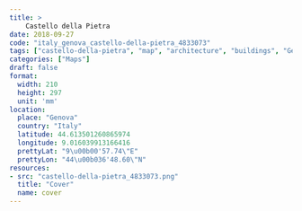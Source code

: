 ```yaml
---
title: > 
    Castello della Pietra
date: 2018-09-27
code: "italy_genova_castello-della-pietra_4833073"
tags: ["castello-della-pietra", "map", "architecture", "buildings", "Genova", "Italy"]
categories: ["Maps"]
draft: false
format:
  width: 210
  height: 297
  unit: 'mm'
location:
  place: "Genova"
  country: "Italy"
  latitude: 44.613501260865974
  longitude: 9.016039913166416
  prettyLat: "9\u00b00'57.74\"E"
  prettyLon: "44\u00b036'48.60\"N"
resources:
- src: "castello-della-pietra_4833073.png"
  title: "Cover"
  name: cover
---
```


